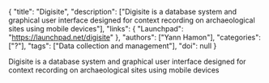{
  "title": "Digisite",
  "description": ["Digisite is a database system and graphical user interface designed for context recording on archaeological sites using mobile devices"],
  "links": {
    "Launchpad": "https://launchpad.net/digisite"
  },
  "authors": ["Yann Hamon"],
  "categories": ["?"],
  "tags": ["Data collection and management"],
  "doi": null
}

<!-- Generated by csv2md.R – do not edit by hand -->

Digisite is a database system and graphical user interface designed for context recording on archaeological sites using mobile devices